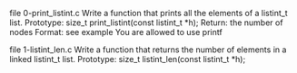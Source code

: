 file 0-print_listint.c Write a function that prints all the elements of a listint_t list.
Prototype: size_t print_listint(const listint_t *h);
Return: the number of nodes
Format: see example
You are allowed to use printf

file 1-listint_len.c  Write a function that returns the number of elements in a linked listint_t list.
Prototype: size_t listint_len(const listint_t *h);


